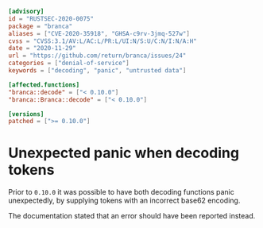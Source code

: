 ```toml
[advisory]
id = "RUSTSEC-2020-0075"
package = "branca"
aliases = ["CVE-2020-35918", "GHSA-c9rv-3jmq-527w"]
cvss = "CVSS:3.1/AV:L/AC:L/PR:L/UI:N/S:U/C:N/I:N/A:H"
date = "2020-11-29"
url = "https://github.com/return/branca/issues/24"
categories = ["denial-of-service"]
keywords = ["decoding", "panic", "untrusted data"]

[affected.functions]
"branca::decode" = ["< 0.10.0"]
"branca::Branca::decode" = ["< 0.10.0"]

[versions]
patched = [">= 0.10.0"]
```

# Unexpected panic when decoding tokens

Prior to `0.10.0` it was possible to have both decoding functions panic unexpectedly,
by supplying tokens with an incorrect base62 encoding.

The documentation stated that an error should have been reported instead.
